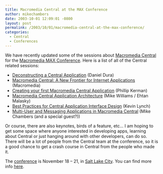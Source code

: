 ```yaml
---
title: Macromedia Central at the MAX Conference
author: mikechambers
date: 2003-10-01 12:09:01 -0800
layout: post
permalink: /2003/10/01/macromedia-central-at-the-max-conference/
categories:
  - Central
  - Conferences
---
```



We have recently updated some of the sessions about [Macromedia Central][1] for the [Macromedia MAX Conference](). Here is a list of all of the Central related sessions:

*   [Deconstructing a Central Application][2] (Daniel Dura)
*   [Macromedia Central: A New Frontier for Internet Applications][3] (Macromedia)
*   [Creating your first Macromedia Central Application][4] (Phillip Kerman)
*   [Macromedia Central Application Architecture][5] (Mike Williams / Ehtan Malasky)
*   [Best Practices for Central Application Interface Design][6] (Kevin Lynch)
*   [Multi-User and Messaging Applications in Macromedia Central][7] (Mike Chambers (and a special guest?))

Or course, there are also keynotes, birds of a feature, etc... I am hoping to get some space where anyone interested in developing apps, learning about Central or just hanging around with other developers, can do so. There will be a lot of people from the Central team at the conference, so it is a good chance to get a crash course in Central from the people who made it.

The [conference][8] is November 18 &#8211; 21, in [Salt Lake City][9]. You can find more info [here][8].

 [1]: http://www.macromedia.com/go/central
 [2]: http://www.macromedia.com/macromedia/conference/sessions/cs104w.html
 [3]: http://www.macromedia.com/macromedia/conference/sessions/cs000w.html
 [4]: http://www.macromedia.com/macromedia/conference/sessions/cs101h.html
 [5]: http://www.macromedia.com/macromedia/conference/sessions/cs210w.html
 [6]: http://www.macromedia.com/macromedia/conference/sessions/ds206w.html
 [7]: http://www.macromedia.com/macromedia/conference/sessions/cs004w.html
 [8]: http://www.macromedia.com/macromedia/conference/
 [9]: http://www.macromedia.com/macromedia/conference/hotel_travel/saltlake.html